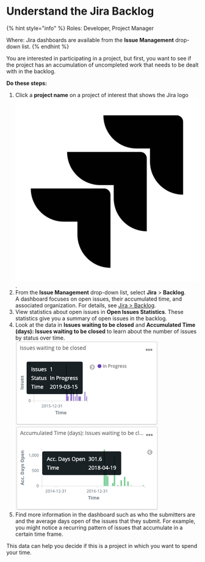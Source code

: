 # Understand the Jira Backlog

{% hint style="info" %}
Roles: Developer, Project Manager

Where: Jira dashboards are available from the **Issue Management** drop-down list.
{% endhint %}

You are interested in participating in a project, but first, you want to see if the project has an accumulation of uncompleted work that needs to be dealt with in the backlog.

**Do these steps:**

1. Click a **project name** on a project of interest that shows the Jira logo ![](<../../.gitbook/assets/18088260 (3) (3) (3).png>).
2. From the **Issue Management** drop-down list, select **Jira** > **Backlog**.\
   A dashboard focuses on open issues, their accumulated time, and associated organization. For details, see [Jira > Backlog](../technical-metrics/project-management/jira.md#backlog).
3. View statistics about open issues in **Open Issues Statistics**. These statistics give you a summary of open issues in the backlog.
4. Look at the data in **Issues waiting to be closed** and **Accumulated Time (days): Issues waiting to be closed** to learn about the number of issues by status over time.\
   ![](../../.gitbook/assets/18088200.png)\
   ![](../../.gitbook/assets/18088199.png)
5. Find more information in the dashboard such as who the submitters are and the average days open of the issues that they submit. For example, you might notice a recurring pattern of issues that accumulate in a certain time frame.

This data can help you decide if this is a project in which you want to spend your time.
